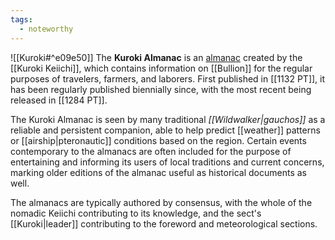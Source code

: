 ```yaml
---
tags:
  - noteworthy
---
```

![[Kuroki#^e09e50]]
The **Kuroki Almanac** is an [almanac](https://en.wikipedia.org/wiki/Almanac) created by the [[Kuroki Keiichi]], which contains information on [[Bullion]] for the regular purposes of travelers, farmers, and laborers. First published in [[1132 PT]], it has been regularly published biennially since, with the most recent being released in [[1284 PT]].

The Kuroki Almanac is seen by many traditional *[[Wildwalker|gauchos]]* as a reliable and persistent companion, able to help predict [[weather]] patterns or [[airship|pteronautic]] conditions based on the region. Certain events contemporary to the almanacs are often included for the purpose of entertaining and informing its users of local traditions and current concerns, marking older editions of the almanac useful as historical documents as well.

The almanacs are typically authored by consensus, with the whole of the nomadic Keiichi contributing to its knowledge, and the sect's [[Kuroki|leader]] contributing to the foreword and meteorological sections. 